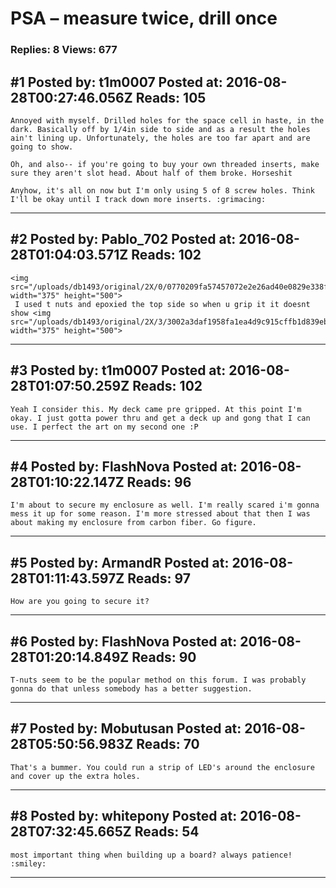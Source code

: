# PSA &ndash; measure twice, drill once

### Replies: 8 Views: 677

## \#1 Posted by: t1m0007 Posted at: 2016-08-28T00:27:46.056Z Reads: 105

```
Annoyed with myself. Drilled holes for the space cell in haste, in the dark. Basically off by 1/4in side to side and as a result the holes ain't lining up. Unfortunately, the holes are too far apart and are  going to show. 

Oh, and also-- if you're going to buy your own threaded inserts, make sure they aren't slot head. About half of them broke. Horseshit

Anyhow, it's all on now but I'm only using 5 of 8 screw holes. Think I'll be okay until I track down more inserts. :grimacing:
```

---
## \#2 Posted by: Pablo_702 Posted at: 2016-08-28T01:04:03.571Z Reads: 102

```
<img src="/uploads/db1493/original/2X/0/0770209fa57457072e2e26ad40e0829e338f319a.jpg" width="375" height="500">
 I used t nuts and epoxied the top side so when u grip it it doesnt show <img src="/uploads/db1493/original/2X/3/3002a3daf1958fa1ea4d9c915cffb1d839ebeb5a.jpg" width="375" height="500">
```

---
## \#3 Posted by: t1m0007 Posted at: 2016-08-28T01:07:50.259Z Reads: 102

```
Yeah I consider this. My deck came pre gripped. At this point I'm okay. I just gotta power thru and get a deck up and gong that I can use. I perfect the art on my second one :P
```

---
## \#4 Posted by: FlashNova Posted at: 2016-08-28T01:10:22.147Z Reads: 96

```
I'm about to secure my enclosure as well. I'm really scared i'm gonna mess it up for some reason. I'm more stressed about that then I was about making my enclosure from carbon fiber. Go figure.
```

---
## \#5 Posted by: ArmandR Posted at: 2016-08-28T01:11:43.597Z Reads: 97

```
How are you going to secure it?
```

---
## \#6 Posted by: FlashNova Posted at: 2016-08-28T01:20:14.849Z Reads: 90

```
T-nuts seem to be the popular method on this forum. I was probably gonna do that unless somebody has a better suggestion.
```

---
## \#7 Posted by: Mobutusan Posted at: 2016-08-28T05:50:56.983Z Reads: 70

```
That's a bummer. You could run a strip of LED's around the enclosure and cover up the extra holes.
```

---
## \#8 Posted by: whitepony Posted at: 2016-08-28T07:32:45.665Z Reads: 54

```
most important thing when building up a board? always patience! :smiley:
```

---
